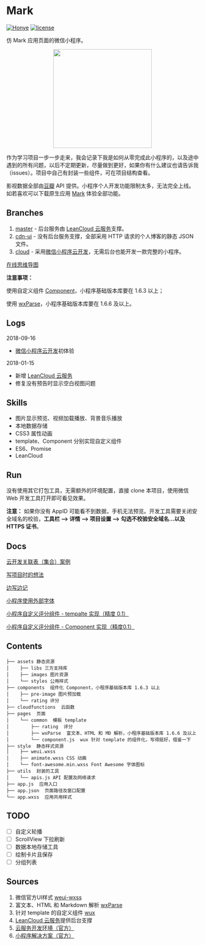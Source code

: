 # Mark

[![Honye](https://img.shields.io/badge/Honye-红叶-red.svg)](https://hongye567.github.io/)  [![license](https://img.shields.io/github/license/hongye567/weapp-mark.svg)](https://github.com/Hongye567/weapp-mark/blob/master/LICENSE)

仿 Mark 应用页面的微信小程序。

<p align="center">
    <img src="http://oz126ti4w.bkt.clouddn.com/image/mark.jpg" height="258px" >
</p>


作为学习项目一步一步走来，我会记录下我是如何从零完成此小程序的，以及途中遇到的所有问题，以后不定期更新，尽量做到更好，如果你有什么建议也请告诉我（issues）。项目中自己有封装一些组件，可在项目结构查看。

影视数据全部由[豆瓣](https://developers.douban.com/) API 提供。小程序个人开发功能限制太多，无法完全上线。如若喜欢可以下载原生应用 [Mark](http://a.app.qq.com/o/simple.jsp?pkgname=com.intlime.mark&fromcase=40002) 体验全部功能。

## Branches

1. [master](https://github.com/Hongye567/weapp-mark/tree/master) - 后台服务由 [LeanCloud 云服务](https://leancloud.cn/)支撑。
2. [cdn-ui](https://github.com/Hongye567/weapp-mark/tree/cdn-ui) - 没有后台服务支撑，全部采用 HTTP 请求的个人博客的静态 JSON 文件。
3. [cloud](https://github.com/Hongye567/weapp-mark/tree/cloud) - 采用[微信小程序云开发](https://developers.weixin.qq.com/miniprogram/dev/wxcloud/basis/getting-started.html)，无需后台也能开发一款完整的小程序。

[在线思维导图](https://www.processon.com/view/5a5c45d7e4b0abe85d562bda)

**注意事项：**

使用自定义组件 [Component](https://mp.weixin.qq.com/debug/wxadoc/dev/framework/custom-component/)，小程序基础版本库要在 1.6.3 以上；

使用 [wxParse](https://github.com/icindy/wxParse)，小程序基础版本库要在 1.6.6 及以上。

## Logs

2018-09-16

- [微信小程序云开发](https://developers.weixin.qq.com/miniprogram/dev/wxcloud/basis/getting-started.html)初体验

2018-01-15

- 新增 [LeanCloud 云服务](https://leancloud.cn/)
- 修复没有预告时显示空白视图问题

## Skills

- 图片显示预览、视频加载播放、背景音乐播放
- 本地数据存储
- CSS3 属性动画
- template、Component 分别实现自定义组件
- ES6、Promise
- LeanCloud

## Run

没有使用其它打包工具，无需额外的环境配置，直接 clone 本项目，使用微信 Web 开发工具打开即可看见效果。

**注意：** 如果你没有 AppID 可能看不到数据，手机无法预览。开发工具需要关闭安全域名的校验，**工具栏 --> 详情 --> 项目设置 --> 勾选不校验安全域名...以及 HTTPS 证书**。

## Docs

[云开发关联表（集合）案例](https://github.com/Hongye567/weapp-mark/wiki/小程序关联表学习)

[写项目时的想法](https://github.com/Hongye567/weapp-mark/wiki/thought)

[边写边记](https://github.com/Hongye567/weapp-mark/wiki/小程序笔记)

[小程序使用外部字体](https://github.com/Hongye567/weapp-mark/wiki/小程序使用外部字体)

[小程序自定义评分组件 - tempalte 实现（精度 0.1）](https://github.com/Hongye567/weapp-mark/wiki/小程序自定义评分组件-template（精度0.1）)

[小程序自定义评分组件 - Component 实现（精度0.1）](https://github.com/Hongye567/weapp-mark/wiki/小程序自定义评分组件-Component（精度0.1）)

## Contents

```
├── assets 静态资源
│    ├── libs 三方支持库
│    ├── images 图片资源
│    └── styles 公用样式
├── components  组件化 Component，小程序基础版本库 1.6.3 以上
│    ├── pre-image 图片预加载
│    └── rating 评分
├── cloudfunctions  云函数
├── pages  页面
│    └── common  模板 template
│        ├── rating  评分
│        ├── wxParse  富文本、HTML 和 MD 解析，小程序基础版本库 1.6.6 及以上
│        └── component.js  wux 针对 template 的组件化，写得挺好，借鉴一下
├── style  静态样式资源
│    ├── weui.wxss
│    ├── animate.wxss CSS 动画
│    └── font-awesome.min.wxss Font Awesome 字体图标
├── utils  封装的工具
│    └── apis.js API 配置及网络请求
├── app.js  应用入口
├── app.json  页面路径及窗口配置
└── app.wxss  应用共用样式
```

## TODO

- [ ] 自定义轮播
- [ ] ScrollView 下拉刷新
- [ ] 数据本地存储工具
- [ ] 绘制卡片且保存
- [ ] 分组列表

## Sources

1. 微信官方UI样式 [weui-wxss](https://github.com/Tencent/weui-wxss/)
2. 富文本、HTML 和 Markdown 解析 [wxParse](https://github.com/icindy/wxParse)
3. 针对 template 的自定义组件 [wux](https://github.com/skyvow/wux)
4. [LeanCloud 云服务](https://leancloud.cn/)提供后台支撑
5. [云服务开发环境（官方）](https://cloud.tencent.com/document/product/619/11447)
6. [小程序解决方案（官方）](https://cloud.tencent.com/solution/la)

